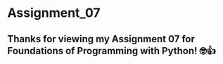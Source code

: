 # Assignment_07
Thanks for viewing my Assignment 07 for Foundations of Programming with Python! 
:nerd_face::+1:
---
